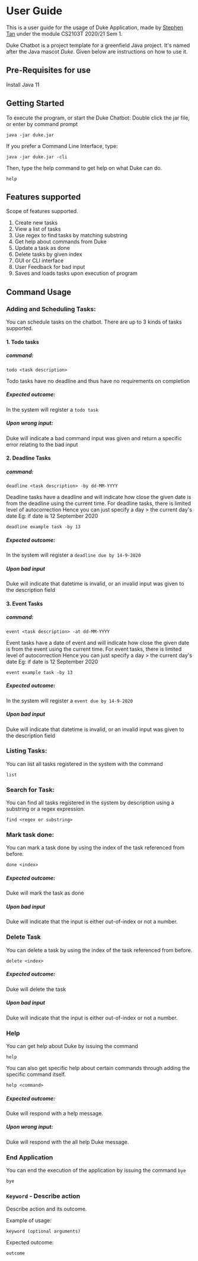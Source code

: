 # User Guide
This is a user guide for the usage of Duke Application, made by 
[Stephen Tan](https://www.linkedin.com/in/stephen-tan-hin-khai/) under 
the module CS2103T 2020/21 Sem 1.

Duke Chatbot is a project template for a greenfield Java project. It's named after the Java mascot _Duke_. 
Given below are instructions on how to use it.

## Pre-Requisites for use
Install Java 11
## Getting Started
To execute the program, or start the Duke Chatbot: 
Double click the jar file, or enter by command prompt 
```
java -jar duke.jar
```
If you prefer a Command Line Interface, type: 
```
java -jar duke.jar -cli 
```
Then, type the help command to get help on what Duke can do.
```
help
```

## Features supported
Scope of features supported.
1. Create new tasks
2. View a list of tasks
3. Use regex to find tasks by matching substring
4. Get help about commands from Duke
5. Update a task as done
6. Delete tasks by given index
7. GUI or CLI interface
8. User Feedback for bad input
9. Saves and loads tasks upon execution of program

## Command Usage

### Adding and Scheduling Tasks:
You can schedule tasks on the chatbot.
There are up to 3 kinds of tasks supported.
#### 1. Todo tasks
##### command:
```
todo <task description>
```
Todo tasks have no deadline and thus have no requirements on completion
##### Expected outcome:
In the system will register a `todo task`
##### Upon wrong input:
Duke will indicate a bad command input was given and return a specific 
error relating to the bad input
#### 2. Deadline Tasks
##### command:
```
deadline <task description> -by dd-MM-YYYY
```
Deadline tasks have a deadline and will indicate how close the given date is 
from the deadline using the current time. For deadline tasks, there is limited 
level of autocorrection Hence you can just specify a day > the current day's date
Eg: if date is 12 September 2020
```
deadline example task -by 13
```
##### Expected outcome:
In the system will register a `deadline due by 14-9-2020`
##### Upon bad input
Duke will indicate that datetime is invalid, or an invalid input was given 
to the description field
#### 3. Event Tasks
##### command:
```
event <task description> -at dd-MM-YYYY
```
Event tasks have a date of event and will indicate how close the given date is from the
event using the current time. For event tasks, there is limited level of autocorrection
Hence you can just specify a day > the current day's date
Eg: if date is 12 September 2020
```
event example task -by 13
```
##### Expected outcome:
In the system will register a `event due by 14-9-2020`
##### Upon bad input
Duke will indicate that datetime is invalid, or an invalid input was given 
to the description field
### Listing Tasks:
You can list all tasks registered in the system with the command
```
list
``` 
### Search for Task:
You can find all tasks registered in the system by description using a
 substring or a regex expression.
```
find <regex or substring>
```
### Mark task done:
You can mark a task done by using the index of the task referenced from before.
```
done <index>
```
##### Expected outcome:
Duke will mark the task as done
##### Upon bad input
Duke will indicate that the input is either out-of-index or not a number.
### Delete Task
You can delete a task by using the index of the task referenced from before.
```
delete <index>
```
##### Expected outcome:
Duke will delete the task
##### Upon bad input
Duke will indicate that the input is either out-of-index or not a number. 
### Help
You can get help about Duke by issuing the command 
```
help
```
You can also get specific help about certain commands through adding the 
specific command itself.
```
help <command>
```  
##### Expected outcome:
Duke will respond with a help message.
##### Upon wrong input:
Duke will respond with the all help Duke message.
### End Application
You can end the execution of the application by issuing the command `bye`
```
bye
```
### `Keyword` - Describe action

Describe action and its outcome.

Example of usage: 

`keyword (optional arguments)`

Expected outcome:

`outcome`
